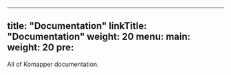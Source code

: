 
---
title: "Documentation"
linkTitle: "Documentation"
weight: 20
menu:
  main:
    weight: 20
    pre: <i class='fas fa-book'></i>
---

All of Komapper documentation.